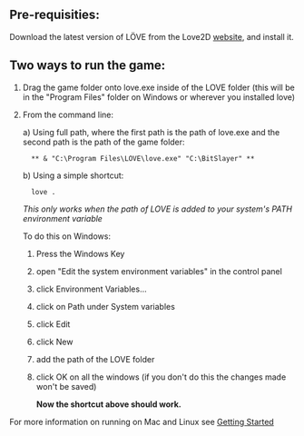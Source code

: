 ## Pre-requisities:

Download the latest version of LÖVE from the Love2D [website](https://love2d.org/#download), and install it.

## Two ways to run the game:

1) Drag the game folder onto love.exe inside of the LOVE folder (this will be in the "Program Files" folder on Windows or wherever you installed love) 

2) From the command line:
   
   a) Using full path, where the first path is the path of love.exe and the second path is the path of the game folder:

         ** & "C:\Program Files\LOVE\love.exe" "C:\BitSlayer" **

   b) Using a simple shortcut:

         love .

   _This only works when the path of LOVE is added to your system's PATH environment variable_
   
      To do this on Windows:
   
      1) Press the Windows Key
      2) open "Edit the system environment variables" in the control panel
      3) click Environment Variables...
      4) click on Path under System variables
      5) click Edit
      6) click New 
      7) add the path of the LOVE folder
      8) click OK on all the windows (if you don't do this the changes made won't be saved)

         **Now the shortcut above should work.**

For more information on running on Mac and Linux see [Getting Started](https://love2d.org/wiki/Getting_Started)
